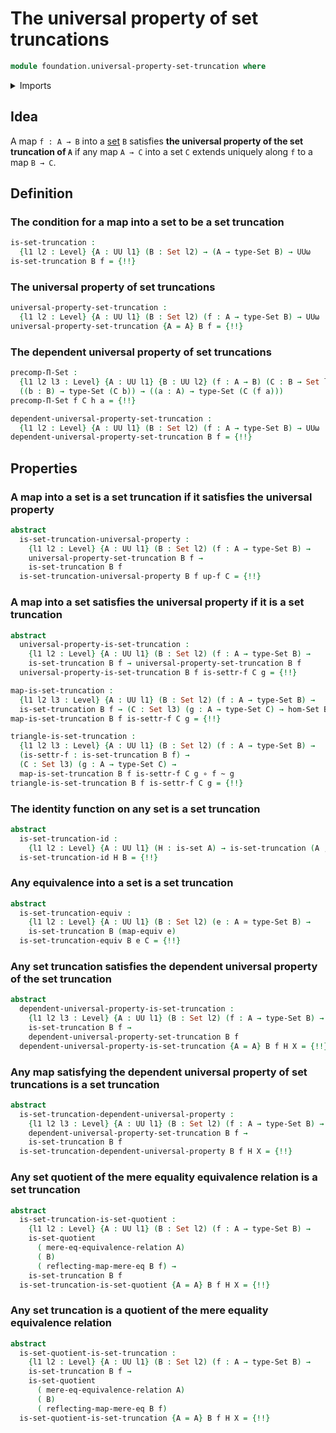 # The universal property of set truncations

```agda
module foundation.universal-property-set-truncation where
```

<details><summary>Imports</summary>

```agda
open import foundation.dependent-pair-types
open import foundation.function-extensionality
open import foundation.mere-equality
open import foundation.reflecting-maps-equivalence-relations
open import foundation.sets
open import foundation.type-arithmetic-dependent-pair-types
open import foundation.universal-property-equivalences
open import foundation.universal-property-set-quotients
open import foundation.universe-levels

open import foundation-core.contractible-maps
open import foundation-core.contractible-types
open import foundation-core.equivalences
open import foundation-core.function-types
open import foundation-core.functoriality-dependent-pair-types
open import foundation-core.homotopies
open import foundation-core.identity-types
open import foundation-core.propositions
open import foundation-core.type-theoretic-principle-of-choice
```

</details>

## Idea

A map `f : A → B` into a [set](foundation-core.sets.md) `B` satisfies **the
universal property of the set truncation of `A`** if any map `A → C` into a set
`C` extends uniquely along `f` to a map `B → C`.

## Definition

### The condition for a map into a set to be a set truncation

```agda
is-set-truncation :
  {l1 l2 : Level} {A : UU l1} (B : Set l2) → (A → type-Set B) → UUω
is-set-truncation B f = {!!}
```

### The universal property of set truncations

```agda
universal-property-set-truncation :
  {l1 l2 : Level} {A : UU l1} (B : Set l2) (f : A → type-Set B) → UUω
universal-property-set-truncation {A = A} B f = {!!}
```

### The dependent universal property of set truncations

```agda
precomp-Π-Set :
  {l1 l2 l3 : Level} {A : UU l1} {B : UU l2} (f : A → B) (C : B → Set l3) →
  ((b : B) → type-Set (C b)) → ((a : A) → type-Set (C (f a)))
precomp-Π-Set f C h a = {!!}

dependent-universal-property-set-truncation :
  {l1 l2 : Level} {A : UU l1} (B : Set l2) (f : A → type-Set B) → UUω
dependent-universal-property-set-truncation B f = {!!}
```

## Properties

### A map into a set is a set truncation if it satisfies the universal property

```agda
abstract
  is-set-truncation-universal-property :
    {l1 l2 : Level} {A : UU l1} (B : Set l2) (f : A → type-Set B) →
    universal-property-set-truncation B f →
    is-set-truncation B f
  is-set-truncation-universal-property B f up-f C = {!!}
```

### A map into a set satisfies the universal property if it is a set truncation

```agda
abstract
  universal-property-is-set-truncation :
    {l1 l2 : Level} {A : UU l1} (B : Set l2) (f : A → type-Set B) →
    is-set-truncation B f → universal-property-set-truncation B f
  universal-property-is-set-truncation B f is-settr-f C g = {!!}

map-is-set-truncation :
  {l1 l2 l3 : Level} {A : UU l1} (B : Set l2) (f : A → type-Set B) →
  is-set-truncation B f → (C : Set l3) (g : A → type-Set C) → hom-Set B C
map-is-set-truncation B f is-settr-f C g = {!!}

triangle-is-set-truncation :
  {l1 l2 l3 : Level} {A : UU l1} (B : Set l2) (f : A → type-Set B) →
  (is-settr-f : is-set-truncation B f) →
  (C : Set l3) (g : A → type-Set C) →
  map-is-set-truncation B f is-settr-f C g ∘ f ~ g
triangle-is-set-truncation B f is-settr-f C g = {!!}
```

### The identity function on any set is a set truncation

```agda
abstract
  is-set-truncation-id :
    {l1 l2 : Level} {A : UU l1} (H : is-set A) → is-set-truncation (A , H) id
  is-set-truncation-id H B = {!!}
```

### Any equivalence into a set is a set truncation

```agda
abstract
  is-set-truncation-equiv :
    {l1 l2 : Level} {A : UU l1} (B : Set l2) (e : A ≃ type-Set B) →
    is-set-truncation B (map-equiv e)
  is-set-truncation-equiv B e C = {!!}
```

### Any set truncation satisfies the dependent universal property of the set truncation

```agda
abstract
  dependent-universal-property-is-set-truncation :
    {l1 l2 l3 : Level} {A : UU l1} (B : Set l2) (f : A → type-Set B) →
    is-set-truncation B f →
    dependent-universal-property-set-truncation B f
  dependent-universal-property-is-set-truncation {A = A} B f H X = {!!}
```

### Any map satisfying the dependent universal property of set truncations is a set truncation

```agda
abstract
  is-set-truncation-dependent-universal-property :
    {l1 l2 l3 : Level} {A : UU l1} (B : Set l2) (f : A → type-Set B) →
    dependent-universal-property-set-truncation B f →
    is-set-truncation B f
  is-set-truncation-dependent-universal-property B f H X = {!!}
```

### Any set quotient of the mere equality equivalence relation is a set truncation

```agda
abstract
  is-set-truncation-is-set-quotient :
    {l1 l2 : Level} {A : UU l1} (B : Set l2) (f : A → type-Set B) →
    is-set-quotient
      ( mere-eq-equivalence-relation A)
      ( B)
      ( reflecting-map-mere-eq B f) →
    is-set-truncation B f
  is-set-truncation-is-set-quotient {A = A} B f H X = {!!}
```

### Any set truncation is a quotient of the mere equality equivalence relation

```agda
abstract
  is-set-quotient-is-set-truncation :
    {l1 l2 : Level} {A : UU l1} (B : Set l2) (f : A → type-Set B) →
    is-set-truncation B f →
    is-set-quotient
      ( mere-eq-equivalence-relation A)
      ( B)
      ( reflecting-map-mere-eq B f)
  is-set-quotient-is-set-truncation {A = A} B f H X = {!!}
```
